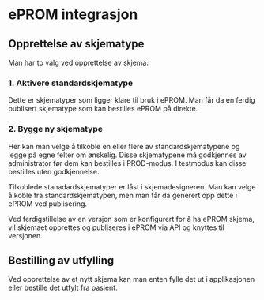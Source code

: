 # ePROM integrasjon

## Opprettelse av skjematype

Man har to valg ved opprettelse av skjema:

### 1. Aktivere standardskjematype

Dette er skjematyper som ligger klare til bruk i ePROM. Man får da en ferdig publisert skjematype som kan bestilles ePROM på direkte.

### 2. Bygge ny skjematype

Her kan man velge å tilkoble en eller flere av standardskjematypene og legge på egne felter om ønskelig. Disse skjematypene må godkjennes av administrator før dem kan bestilles i PROD-modus. I testmodus kan disse bestilles uten godkjennelse.

Tilkoblede stanadardskjematyper er låst i skjemadesigneren. Man kan velge å koble fra standardskjematypen, men man får da generert opp dette i ePROM ved publisering.

Ved ferdigstillelse av en versjon som er konfigurert for å ha ePROM skjema, vil skjemaet opprettes og publiseres i ePROM via API og knyttes til versjonen. 

## Bestilling av utfylling

Ved opprettelse av et nytt skjema kan man enten fylle det ut i applikasjonen eller bestille det utfylt fra pasient. 

